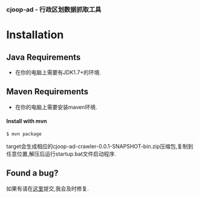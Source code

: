 ### cjoop-ad - 行政区划数据抓取工具
# Installation

## Java Requirements
* 在你的电脑上需要有JDK1.7+的环境.

## Maven Requirements
* 在你的电脑上需要安装maven环境.

#### Install with mvn

```sh
$ mvn package
```
target会生成相应的cjoop-ad-crawler-0.0.1-SNAPSHOT-bin.zip压缩包,复制到任意位置,解压后运行startup.bat文件启动程序.

## Found a bug?
如果有请在[这里](https://github.com/cjjava/cjoop-ad/issues/new)提交,我会及时修复.

